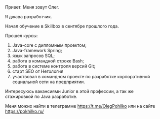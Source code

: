 Привет. Меня зовут Олег.

Я джава разработчик. 

Начал обучение в Skillbox в сентябре прошлого года. 

Прошел курсы:
1.  Java-core с дипломным проектом; 
2.  Java-framework Spring; 
3.  язык запросов SQL;
4.  работа в командной строке Bash; 
5.  работа в системе контроля версий Git;
6.  старт SEO от Нетология
7.  участвовал в командном проекте по разработке корпоративной социальной сети на предприятии.

Интересуюсь вакансиями Junior в этой профессии, а так же стажировкой по Java разработке. 

Меня можно найти в телеграмме https://t.me/OlegPohilko или на сайте https://pokhilko.ru/
